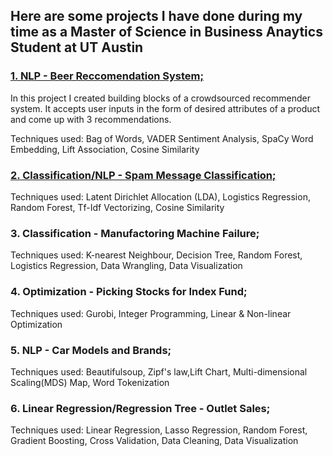 
## Here are some projects I have done during my time as a Master of Science in Business Anaytics Student at UT Austin


### [1. NLP - Beer Reccomendation System;](https://github.com/kaiczhang/Data-Science-Portfolio/blob/main/Beer%20Recommendation%20System.ipynb)
In this project I created building blocks of a crowdsourced recommender system. It accepts user inputs in the form of desired attributes of a product and come up with 3 recommendations. 

Techniques used: Bag of Words, VADER Sentiment Analysis, SpaCy Word Embedding, Lift Association, Cosine Similarity


### [2. Classification/NLP - Spam Message Classification;](https://github.com/kaiczhang/Data-Science-Portfolio/blob/main/SpamProject.ipynb)
Techniques used: Latent Dirichlet Allocation (LDA), Logistics Regression, Random Forest, Tf-Idf Vectorizing, Cosine Similarity

### 3. Classification - Manufactoring Machine Failure;
Techniques used: K-nearest Neighbour, Decision Tree, Random Forest, Logistics Regression, Data Wrangling, Data Visualization

### 4. Optimization - Picking Stocks for Index Fund;
Techniques used: Gurobi, Integer Programming, Linear & Non-linear Optimization

### 5. NLP - Car Models and Brands; 
Techniques used: Beautifulsoup, Zipf's law,Lift Chart, Multi-dimensional Scaling(MDS) Map, Word Tokenization

### 6. Linear Regression/Regression Tree - Outlet Sales;
Techniques used: Linear Regression, Lasso Regression, Random Forest, Gradient Boosting, Cross Validation, Data Cleaning, Data Visualization


